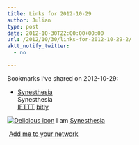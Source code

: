 ```yaml
---
title: Links for 2012-10-29
author: Julian
type: post
date: 2012-10-30T22:00:00+00:00
url: /2012/10/30/links-for-2012-10-29-2/
aktt_notify_twitter:
  - no

---
```

Bookmarks I&#8217;ve shared on 2012-10-29:

  * [Synesthesia][1]  
    Synesthesia  
    [IFTTT][2] [bitly][3] 

<p class="deliciouslink">
  <a href="https://del.icio.us/synesthesia" title="See all my bookmarks on del.icio.us"><img src="https://www.synesthesia.co.uk/images/deliciousicon.jpg" alt="Delicious icon" /></a>&nbsp;I am <a href="https://del.icio.us/synesthesia" title="See all my bookmarks on del.icio.us">Synesthesia</a>
</p>

<p class="deliciouslink">
  <a href="https://del.icio.us/network?add=synesthesia" title="Add me to your del.icio.us network"><img src="https://www.synesthesia.co.uk/images/add.gif" alt="" /></a>&nbsp;<a href="https://del.icio.us/network?add=synesthesia" title="Add me to your del.icio.us network">Add me to your network</a>
</p>

 [1]: https://www.synesthesia.co.uk/blog/archives/2012/10/29/links-for-2012-10-29/
 [2]: https://www.delicious.com/synesthesia/IFTTT
 [3]: https://www.delicious.com/synesthesia/bitly